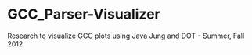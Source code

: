 # GCC_Parser-Visualizer
Research to visualize GCC plots using Java Jung and DOT - Summer, Fall 2012
